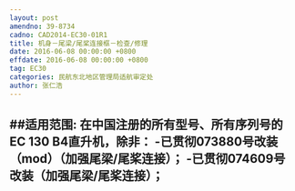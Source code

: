 ```yaml
---
layout: post
amendno: 39-8734
cadno: CAD2014-EC30-01R1
title: 机身－尾梁/尾桨连接框－检查/修理
date: 2016-06-08 00:00:00 +0800
effdate: 2016-06-08 00:00:00 +0800
tag: EC30
categories: 民航东北地区管理局适航审定处
author: 张仁浩
---
```


##适用范围:
在中国注册的所有型号、所有序列号的EC 130 B4直升机，除非：
-已贯彻073880号改装（mod）（加强尾梁/尾桨连接）；
-已贯彻074609号改装（加强尾梁/尾桨连接）；
-


